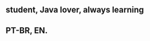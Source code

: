 ## student, Java lover, always learning
## PT-BR, EN.


<!--
**codexxi/codexxi** is a ✨ _special_ ✨ repository because its `README.md` (this file) appears on your GitHub profile.

Here are some ideas to get you started:

student, Java lover, always learning.

